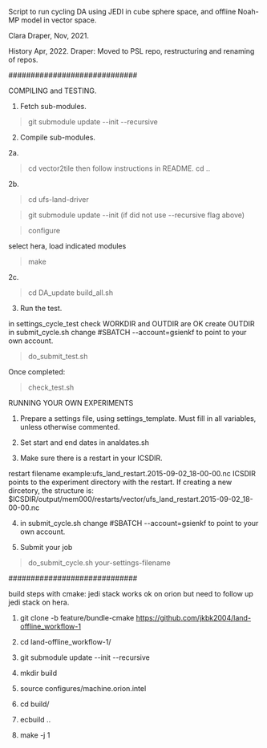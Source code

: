 Script to run cycling DA using JEDI in cube sphere space, and offline Noah-MP model in vector space. 

Clara Draper, Nov, 2021.

History 
Apr, 2022. Draper:  Moved to PSL repo, restructuring and renaming of repos.

#############################

COMPILING and TESTING.

1. Fetch sub-modules.
>git submodule update --init --recursive

2. Compile sub-modules.

2a. 
> cd vector2tile 
  then follow instructions in README. 
> cd .. 

2b. 
> cd ufs-land-driver

> git submodule update --init (if did not use --recursive flag above) 

> configure 
   
  select hera, load indicated modules 

> make 

2c.
> cd DA_update
> build_all.sh 

3. Run the test.

 in settings_cycle_test check WORKDIR and OUTDIR are OK
 create OUTDIR
 in submit_cycle.sh change #SBATCH --account=gsienkf to point to your own account.

> do_submit_test.sh 

Once completed:

> check_test.sh

RUNNING YOUR OWN EXPERIMENTS 

1. Prepare a settings file, using settings_template. Must fill in all variables, unless otherwise commented. 

2. Set start and end dates in analdates.sh 

3. Make sure there is a restart in your ICSDIR.

restart filename example:ufs_land_restart.2015-09-02_18-00-00.nc 
ICSDIR points to the experiment directory with the restart. If creating a new dircetory, the structure is: 
$ICSDIR/output/mem000/restarts/vector/ufs_land_restart.2015-09-02_18-00-00.nc 

4. in submit_cycle.sh change #SBATCH --account=gsienkf to point to your own account.

5. Submit your job 

>do_submit_cycle.sh your-settings-filename

#############################

build steps with cmake: jedi stack works ok on orion but need to follow up jedi stack on hera.

1. git clone -b feature/bundle-cmake https://github.com/jkbk2004/land-offline_workflow-1

2. cd land-offline_workflow-1/

3. git submodule update --init --recursive

4. mkdir build

5. source configures/machine.orion.intel

6. cd build/

7. ecbuild ..

8. make -j 1